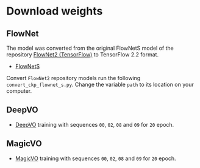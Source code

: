# Download weights

## FlowNet

The model was converted from the original FlowNetS model of the repository [FlowNet2 (TensorFlow)](https://github.com/sampepose/flownet2-tf) to TensorFlow 2.2 format.

- [FlowNetS](https://drive.google.com/file/d/1-W7ft-VIREE0cDn_KynGS5RypxmlQzdG/view?usp=sharing)

Convert `FlowNet2` repository models run the following `convert_ckp_flownet_s.py`. Change the variable `path` to its location on your computer.

## DeepVO

- [DeepVO](https://drive.google.com/drive/folders/16ifG3bHGhcdJ4W_vgTT1w4Lups_wyLBO?usp=sharing) training with sequences `00`, `02`, `08` and `09` for `20` epoch.

## MagicVO

- [MagicVO](https://drive.google.com/drive/folders/1vw9AhsZ6KoGqhfRmQcItpbDRrsjFU5Vt?usp=sharing) training with sequences `00`, `02`, `08` and `09` for `20` epoch.
